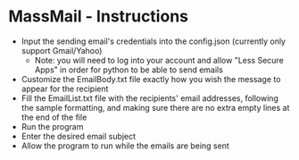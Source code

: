 # MassMail - Instructions
- Input the sending email's credentials into the config.json (currently only support Gmail/Yahoo)
  - Note: you will need to log into your account and allow "Less Secure Apps" in order for python to be able to send emails
- Customize the EmailBody.txt file exactly how you wish the message to appear for the recipient
- Fill the EmailList.txt file with the recipients' email addresses, following the sample formatting, and making sure there are no extra empty lines at the end of the file
- Run the program
- Enter the desired email subject
- Allow the program to run while the emails are being sent
